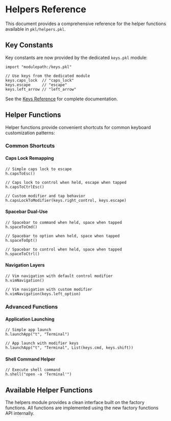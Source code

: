 # Helpers Reference

This document provides a comprehensive reference for the helper functions available in `pkl/helpers.pkl`.

## Key Constants

Key constants are now provided by the dedicated `keys.pkl` module:

```pkl
import "modulepath:/keys.pkl"

// Use keys from the dedicated module
keys.caps_lock  // "caps_lock"
keys.escape     // "escape"
keys.left_arrow // "left_arrow"
```

See the [Keys Reference](keys-reference.md) for complete documentation.

## Helper Functions

Helper functions provide convenient shortcuts for common keyboard customization patterns:

### Common Shortcuts

#### Caps Lock Remapping
```pkl
// Simple caps lock to escape
h.capsToEsc()

// Caps lock to control when held, escape when tapped
h.capsToCtrlEsc()

// Custom modifier and tap behavior
h.capsLockToModifier(keys.right_control, keys.escape)
```

#### Spacebar Dual-Use
```pkl
// Spacebar to command when held, space when tapped
h.spaceToCmd()

// Spacebar to option when held, space when tapped
h.spaceToOpt()

// Spacebar to control when held, space when tapped
h.spaceToCtrl()
```

#### Navigation Layers
```pkl
// Vim navigation with default control modifier
h.vimNavigation()

// Vim navigation with custom modifier
h.vimNavigation(keys.left_option)
```

### Advanced Functions

#### Application Launching
```pkl
// Simple app launch
h.launchApp("t", "Terminal")

// App launch with modifier keys
h.launchApp("t", "Terminal", List(keys.cmd, keys.shift))
```

#### Shell Command Helper
```pkl
// Execute shell command
h.shell("open -a 'Terminal'")
```

## Available Helper Functions

The helpers module provides a clean interface built on the factory functions. All functions are implemented using the new factory functions API internally.